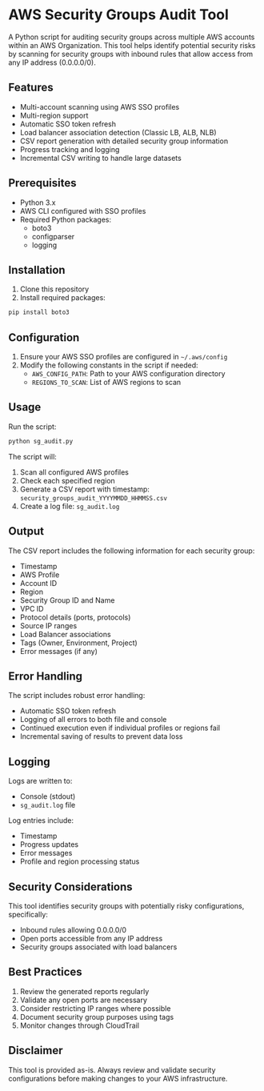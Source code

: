 # AWS Security Groups Audit Tool

A Python script for auditing security groups across multiple AWS accounts within an AWS Organization. This tool helps identify potential security risks by scanning for security groups with inbound rules that allow access from any IP address (0.0.0.0/0).

## Features

- Multi-account scanning using AWS SSO profiles
- Multi-region support
- Automatic SSO token refresh
- Load balancer association detection (Classic LB, ALB, NLB)
- CSV report generation with detailed security group information
- Progress tracking and logging
- Incremental CSV writing to handle large datasets

## Prerequisites

- Python 3.x
- AWS CLI configured with SSO profiles
- Required Python packages:
  - boto3
  - configparser
  - logging

## Installation

1. Clone this repository
2. Install required packages:
```bash
pip install boto3
```

## Configuration

1. Ensure your AWS SSO profiles are configured in `~/.aws/config`
2. Modify the following constants in the script if needed:
   - `AWS_CONFIG_PATH`: Path to your AWS configuration directory
   - `REGIONS_TO_SCAN`: List of AWS regions to scan

## Usage

Run the script:
```bash
python sg_audit.py
```

The script will:
1. Scan all configured AWS profiles
2. Check each specified region
3. Generate a CSV report with timestamp: `security_groups_audit_YYYYMMDD_HHMMSS.csv`
4. Create a log file: `sg_audit.log`

## Output

The CSV report includes the following information for each security group:
- Timestamp
- AWS Profile
- Account ID
- Region
- Security Group ID and Name
- VPC ID
- Protocol details (ports, protocols)
- Source IP ranges
- Load Balancer associations
- Tags (Owner, Environment, Project)
- Error messages (if any)

## Error Handling

The script includes robust error handling:
- Automatic SSO token refresh
- Logging of all errors to both file and console
- Continued execution even if individual profiles or regions fail
- Incremental saving of results to prevent data loss

## Logging

Logs are written to:
- Console (stdout)
- `sg_audit.log` file

Log entries include:
- Timestamp
- Progress updates
- Error messages
- Profile and region processing status

## Security Considerations

This tool identifies security groups with potentially risky configurations, specifically:
- Inbound rules allowing 0.0.0.0/0
- Open ports accessible from any IP address
- Security groups associated with load balancers

## Best Practices

1. Review the generated reports regularly
2. Validate any open ports are necessary
3. Consider restricting IP ranges where possible
4. Document security group purposes using tags
5. Monitor changes through CloudTrail

## Disclaimer

This tool is provided as-is. Always review and validate security configurations before making changes to your AWS infrastructure.
